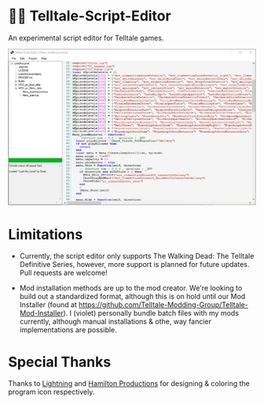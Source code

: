 # 🧟‍♀️ Telltale-Script-Editor

An experimental script editor for Telltale games.

![Editor Window](/Screenshots/editor.png?raw=true)

# Limitations

- Currently, the script editor only supports The Walking Dead: The Telltale Definitive Series, however, more support is planned for future updates. Pull requests are welcome!

- Mod installation methods are up to the mod creator. We're looking to build out a standardized format, although this is on hold until our Mod Installer (found at https://github.com/Telltale-Modding-Group/Telltale-Mod-Installer). I (violet) personally bundle batch files with my mods currently, although manual installations & othe, way fancier implementations are possible.

# Special Thanks

Thanks to [Lightning](https://twitter.com/nekoblitz_) and [Hamilton Productions](https://www.reddit.com/user/BlackBoxKid) for designing & coloring the program icon respectively.
